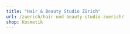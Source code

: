 ```yaml
---
title: "Hair & Beauty Studio Zürich"
url: /zuerich/hair-und-beauty-studio-zuerich/
shop: Kosmetik
---
```


